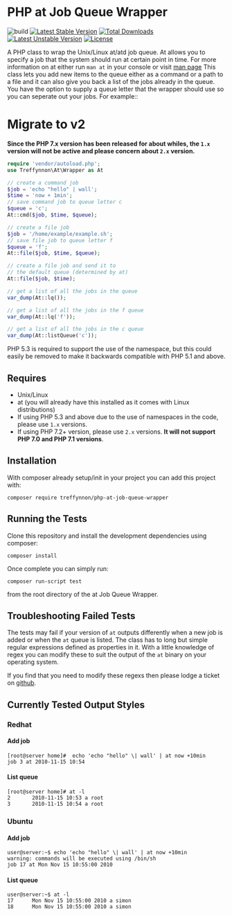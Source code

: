 # PHP at Job Queue Wrapper

![build](https://github.com/treffynnon/PHP-at-Job-Queue-Wrapper/workflows/build/badge.svg) [![Latest Stable Version](https://poser.pugx.org/treffynnon/php-at-job-queue-wrapper/v)](//packagist.org/packages/treffynnon/php-at-job-queue-wrapper) [![Total Downloads](https://poser.pugx.org/treffynnon/php-at-job-queue-wrapper/downloads)](//packagist.org/packages/treffynnon/php-at-job-queue-wrapper) [![Latest Unstable Version](https://poser.pugx.org/treffynnon/php-at-job-queue-wrapper/v/unstable)](//packagist.org/packages/treffynnon/php-at-job-queue-wrapper) [![License](https://poser.pugx.org/treffynnon/php-at-job-queue-wrapper/license)](//packagist.org/packages/treffynnon/php-at-job-queue-wrapper)

A PHP class to wrap the Unix/Linux at/atd job queue. At allows you to specify a job that the system should run at certain point in time. For more information on at either run `man at` in your console or visit [man page][man-page] This class lets you add new items to the queue either as a command or a path to a file and it can also give you back a list of the jobs already in the queue. You have the option to supply a queue letter that the wrapper should use so you can seperate out your jobs. For example::

# Migrate to v2

**Since the PHP 7.x version has been released for about whiles, the `1.x` version will not be active and please concern about `2.x` version.**

```php
require 'vendor/autoload.php';
use Treffynnon\At\Wrapper as At

// create a command job
$job = 'echo "hello" | wall';
$time = 'now + 1min';
// save command job to queue letter c
$queue = 'c';
At::cmd($job, $time, $queue);

// create a file job
$job = '/home/example/example.sh';
// save file job to queue letter f
$queue = 'f';
At::file($job, $time, $queue);

// create a file job and send it to
// the default queue (determined by at)
At::file($job, $time);

// get a list of all the jobs in the queue
var_dump(At::lq());

// get a list of all the jobs in the f queue
var_dump(At::lq('f'));

// get a list of all the jobs in the c queue
var_dump(At::listQueue('c'));
```

PHP 5.3 is required to support the use of the namespace, but this could easily be removed to make it backwards compatible with PHP 5.1 and above.


## Requires

* Unix/Linux
* at (you will already have this installed as it comes with Linux distributions)
* If using PHP 5.3 and above due to the use of namespaces in the code, please use `1.x` versions.
* If using PHP 7.2+ version, please use `2.x` versions. **It will not support PHP 7.0 and PHP 7.1 versions**.

## Installation

With composer already setup/init in your project you can add this project with:

    composer require treffynnon/php-at-job-queue-wrapper

## Running the Tests

Clone this repository and install the development dependencies using composer:

    composer install

Once complete you can simply run:

    composer run-script test

from the root directory of the at Job Queue Wrapper.


## Troubleshooting Failed Tests

The tests may fail if your version of `at` outputs differently when a new job is added or when the `at` queue is listed. The class has to long but simple regular expressions defined as properties in it. With a little knowledge of regex you can modify these to suit the output of the `at` binary on your operating system.

If you find that you need to modify these regexs then please lodge a ticket on [github][github].


## Currently Tested Output Styles

### Redhat

#### Add job

    [root@server home]#  echo 'echo "hello" \| wall' | at now +10min
    job 3 at 2010-11-15 10:54


#### List queue

    [root@server home]# at -l
    2       2010-11-15 10:53 a root
    3       2010-11-15 10:54 a root


### Ubuntu

#### Add job

    user@server:~$ echo 'echo "hello" \| wall' | at now +10min
    warning: commands will be executed using /bin/sh
    job 17 at Mon Nov 15 10:55:00 2010


#### List queue

    user@server:~$ at -l
    17      Mon Nov 15 10:55:00 2010 a simon
    18      Mon Nov 15 10:55:00 2010 a simon


[github]: https://github.com/treffynnon/PHP-at-Job-Queue-Wrapper/issues
[man-page]: http://unixhelp.ed.ac.uk/CGI/man-cgi?at
